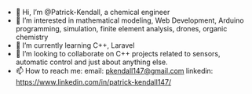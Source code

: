 - 👋 Hi, I’m @Patrick-Kendall, a chemical engineer
- 👀 I’m interested in mathematical modeling, Web Development, Arduino programming, simulation, finite element analysis, drones, organic chemistry
- 🌱 I’m currently learning C++, Laravel
- 💞️ I’m looking to collaborate on C++ projects related to sensors, automatic control and just about anything else. 
- 📫 How to reach me: 
email: pkendall147@gmail.com
linkedin: https://www.linkedin.com/in/patrick-kendall147/


